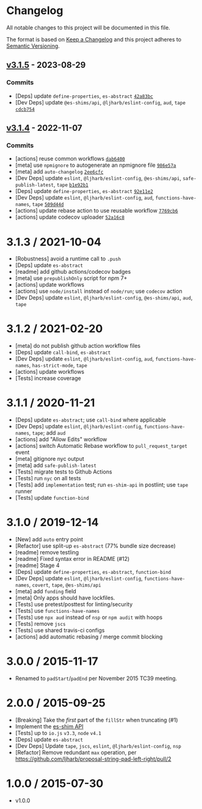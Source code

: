 # Changelog

All notable changes to this project will be documented in this file.

The format is based on [Keep a Changelog](https://keepachangelog.com/en/1.0.0/)
and this project adheres to [Semantic Versioning](https://semver.org/spec/v2.0.0.html).

## [v3.1.5](https://github.com/es-shims/String.prototype.padStart/compare/v3.1.4...v3.1.5) - 2023-08-29

### Commits

- [Deps] update `define-properties`, `es-abstract` [`42a83bc`](https://github.com/es-shims/String.prototype.padStart/commit/42a83bca97668a418e349bac39fd477e7a8d05f9)
- [Dev Deps] update `@es-shims/api`, `@ljharb/eslint-config`, `aud`, `tape` [`cdcb754`](https://github.com/es-shims/String.prototype.padStart/commit/cdcb75415dc5ef06a4b4e0c053514b6325e6b485)

## [v3.1.4](https://github.com/es-shims/String.prototype.padStart/compare/v3.1.3...v3.1.4) - 2022-11-07

### Commits

- [actions] reuse common workflows [`dab6400`](https://github.com/es-shims/String.prototype.padStart/commit/dab6400b2f377c461a211170b8a8283a189d5688)
- [meta] use `npmignore` to autogenerate an npmignore file [`986e57a`](https://github.com/es-shims/String.prototype.padStart/commit/986e57a03638fc945d1555cd3be2a40e8530a82c)
- [meta] add `auto-changelog` [`2ee6cfc`](https://github.com/es-shims/String.prototype.padStart/commit/2ee6cfc98604b85d4b76d660e898a531499b12bb)
- [Dev Deps] update `eslint`, `@ljharb/eslint-config`, `@es-shims/api`, `safe-publish-latest`, `tape` [`b1e92b1`](https://github.com/es-shims/String.prototype.padStart/commit/b1e92b11fc20d13164ae892a356a3af817ffd9dc)
- [Deps] update `define-properties`, `es-abstract` [`92e11e2`](https://github.com/es-shims/String.prototype.padStart/commit/92e11e2ea6db9c4f895b0d1eab499ac0dedc5c5c)
- [Dev Deps] update `eslint`, `@ljharb/eslint-config`, `aud`, `functions-have-names`, `tape` [`509d44d`](https://github.com/es-shims/String.prototype.padStart/commit/509d44d79e889838fce63b745c4a06ccae52450c)
- [actions] update rebase action to use reusable workflow [`7769cb6`](https://github.com/es-shims/String.prototype.padStart/commit/7769cb66172b33a04490a240915584d0d4c71c8f)
- [actions] update codecov uploader [`52a16c8`](https://github.com/es-shims/String.prototype.padStart/commit/52a16c80f424067f0b5e430dd24f4a26ea154f4c)

<!-- auto-changelog-above -->

3.1.3 / 2021-10-04
=================
  * [Robustness] avoid a runtime call to `.push`
  * [Deps] update `es-abstract`
  * [readme] add github actions/codecov badges
  * [meta] use `prepublishOnly` script for npm 7+
  * [actions] update workflows
  * [actions] use `node/install` instead of `node/run`; use `codecov` action
  * [Dev Deps] update `eslint`, `@ljharb/eslint-config`, `@es-shims/api`, `aud`, `tape`

3.1.2 / 2021-02-20
=================
  * [meta] do not publish github action workflow files
  * [Deps] update `call-bind`, `es-abstract`
  * [Dev Deps] update `eslint`, `@ljharb/eslint-config`, `aud`, `functions-have-names`, `has-strict-mode`, `tape`
  * [actions] update workflows
  * [Tests] increase coverage

3.1.1 / 2020-11-21
=================
  * [Deps] update `es-abstract`; use `call-bind` where applicable
  * [Dev Deps] update `eslint`, `@ljharb/eslint-config`, `functions-have-names`, `tape`; add `aud`
  * [actions] add "Allow Edits" workflow
  * [actions] switch Automatic Rebase workflow to `pull_request_target` event
  * [meta] gitignore nyc output
  * [meta] add `safe-publish-latest`
  * [Tests] migrate tests to Github Actions
  * [Tests] run `nyc` on all tests
  * [Tests] add `implementation` test; run `es-shim-api` in postlint; use `tape` runner
  * [Tests] update `function-bind`

3.1.0 / 2019-12-14
=================
  * [New] add `auto` entry point
  * [Refactor] use split-up `es-abstract` (77% bundle size decrease)
  * [readme] remove testling
  * [readme] Fixed syntax error in README (#12)
  * [readme] Stage 4
  * [Deps] update `define-properties`, `es-abstract`, `function-bind`
  * [Dev Deps] update `eslint`, `@ljharb/eslint-config`, `functions-have-names`, `covert`, `tape`, `@es-shims/api`
  * [meta] add `funding` field
  * [meta] Only apps should have lockfiles.
  * [Tests] use pretest/posttest for linting/security
  * [Tests] use `functions-have-names`
  * [Tests] use `npx aud` instead of `nsp` or `npm audit` with hoops
  * [Tests] remove `jscs`
  * [Tests] use shared travis-ci configs
  * [actions] add automatic rebasing / merge commit blocking

3.0.0 / 2015-11-17
=================
  * Renamed to `padStart`/`padEnd` per November 2015 TC39 meeting.

2.0.0 / 2015-09-25
=================
  * [Breaking] Take the *first* part of the `fillStr` when truncating (#1)
  * Implement the [es-shim API](es-shims/api)
  * [Tests] up to `io.js` `v3.3`, `node` `v4.1`
  * [Deps] update `es-abstract`
  * [Dev Deps] Update `tape`, `jscs`, `eslint`, `@ljharb/eslint-config`, `nsp`
  * [Refactor] Remove redundant `max` operation, per https://github.com/ljharb/proposal-string-pad-left-right/pull/2

1.0.0 / 2015-07-30
=================
  * v1.0.0

